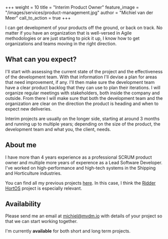 +++
weight = 10
title = "Interim Product Owner"
feature_image = "/images/services/product-management.jpg"
author = "Michiel van der Meer"
call_to_action = true
+++

I can get development of your products off the ground, or back on track. No matter if you have an organization that is well-versed in Agile methodologies or are just starting to pick it up, I know how to get organizations and teams moving in the right direction.

## What can you expect?

I'll start with assessing the current state of the project and the effectiveness of the development team. With that information I'll devise a plan for areas that need improvement, if any. I'll then make sure the development team have a clear product backlog that they can use to plan their iterations. I will organize regular meetings with stakeholders, both inside the company and outside. From there I will make sure that both the development team and the organization are clear on the direction the product is heading and when to expect new deliveries.

Interim projects are usually on the longer side, starting at around 3 months and running up to multiple years; depending on the size of the product, the development team and what you, the client, needs.

## About me

I have more than 4 years experience as a professional SCRUM product owner and multiple more years of experence as a Lead Software Developer. I've worked on high-performance and high-tech systems in the Shipping and Horticulture industries.

You can find all my previous projects [here](/projects). In this case, I think the [Ridder HortOS](/projects/ridder-hortos/) project is especially relevant.

## Availability

Please send me an email at [michiel@mvdm.io](mailto:michiel@mvdm.io) with details of your project so that we can start working together.

I'm currently **available** for both short and long term projects.

